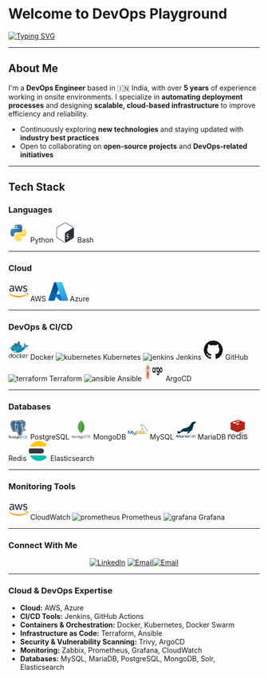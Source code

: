 <div align="left">

# Welcome to DevOps Playground

[![Typing SVG](https://readme-typing-svg.herokuapp.com?font=Fira+Code&pause=1000&color=FF69B4&center=true&vCenter=true&width=435&lines=I+am+a+DevOps+Engineer)](https://git.io/typing-svg)

</div>

---

## About Me

I'm a **DevOps Engineer** based in 🇮🇳 India, with over **5 years** of experience working in onsite environments. I specialize in **automating deployment processes** and designing **scalable, cloud-based infrastructure** to improve efficiency and reliability.

* Continuously exploring **new technologies** and staying updated with **industry best practices**
* Open to collaborating on **open-source projects** and **DevOps-related initiatives**

---

## **Tech Stack**

### **Languages**

<p align="left">
  <img src="https://raw.githubusercontent.com/devicons/devicon/master/icons/python/python-original.svg" alt="python" width="40" height="40"/> Python  
  <img src="https://raw.githubusercontent.com/devicons/devicon/master/icons/bash/bash-original.svg" alt="bash" width="40" height="40"/> Bash  
</p>

---

### **Cloud**

<p align="left">
  <img src="https://raw.githubusercontent.com/devicons/devicon/master/icons/amazonwebservices/amazonwebservices-original-wordmark.svg" alt="aws" width="40" height="40"/> AWS  
  <img src="https://raw.githubusercontent.com/devicons/devicon/master/icons/azure/azure-original.svg" alt="azure" width="40" height="40"/> Azure  
</p>

---

### **DevOps & CI/CD**

<p align="left">
  <img src="https://raw.githubusercontent.com/devicons/devicon/master/icons/docker/docker-original-wordmark.svg" alt="docker" width="40" height="40"/> Docker  
  <img src="https://www.vectorlogo.zone/logos/kubernetes/kubernetes-icon.svg" alt="kubernetes" width="40" height="40"/> Kubernetes  
  <img src="https://www.vectorlogo.zone/logos/jenkins/jenkins-icon.svg" alt="jenkins" width="40" height="40"/> Jenkins  
  <img src="https://raw.githubusercontent.com/devicons/devicon/master/icons/github/github-original.svg" alt="github" width="40" height="40"/> GitHub  
  <img src="https://www.vectorlogo.zone/logos/terraformio/terraformio-icon.svg" alt="terraform" width="40" height="40"/> Terraform  
  <img src="https://www.vectorlogo.zone/logos/ansible/ansible-icon.svg" alt="ansible" width="40" height="40"/> Ansible  
  <img src="https://raw.githubusercontent.com/argoproj/argo-workflows/main/docs/assets/argo.png" alt="argo" width="40" height="40"/> ArgoCD  
</p>

---

### **Databases**

<p align="left">
  <img src="https://raw.githubusercontent.com/devicons/devicon/master/icons/postgresql/postgresql-original-wordmark.svg" alt="postgresql" width="40" height="40"/> PostgreSQL  
  <img src="https://raw.githubusercontent.com/devicons/devicon/master/icons/mongodb/mongodb-original-wordmark.svg" alt="mongodb" width="40" height="40"/> MongoDB  
  <img src="https://raw.githubusercontent.com/devicons/devicon/master/icons/mysql/mysql-original-wordmark.svg" alt="mysql" width="40" height="40"/> MySQL  
  <img src="https://raw.githubusercontent.com/devicons/devicon/master/icons/mariadb/mariadb-original-wordmark.svg" alt="mariadb" width="40" height="40"/> MariaDB  
  <img src="https://raw.githubusercontent.com/devicons/devicon/master/icons/redis/redis-original-wordmark.svg" alt="redis" width="40" height="40"/> Redis  
  <img src="https://raw.githubusercontent.com/devicons/devicon/master/icons/elasticsearch/elasticsearch-original.svg" alt="elasticsearch" width="40" height="40"/> Elasticsearch  
</p>

---

### **Monitoring Tools**

<p align="left">
  <img src="https://raw.githubusercontent.com/devicons/devicon/master/icons/amazonwebservices/amazonwebservices-original-wordmark.svg" alt="cloudwatch" width="40" height="40"/> CloudWatch  
  <img src="https://www.vectorlogo.zone/logos/prometheusio/prometheusio-icon.svg" alt="prometheus" width="40" height="40"/> Prometheus  
  <img src="https://www.vectorlogo.zone/logos/grafana/grafana-icon.svg" alt="grafana" width="40" height="40"/> Grafana  
</p>

---

### **Connect With Me**

<div align="center">

[![LinkedIn](https://img.shields.io/badge/LinkedIn-Connect-blue?style=for-the-badge&logo=linkedin&logoColor=white)](https://www.linkedin.com/in/ankita8870/)
[![Email](https://img.shields.io/badge/Email-devopsdive17@gmail.com-red?style=for-the-badge&logo=gmail&logoColor=white)](mailto:devopsdive17@gmail.com)[![Email](https://img.shields.io/badge/Email-ankitachandel11@gmail.com-red?style=for-the-badge&logo=gmail&logoColor=white)](mailto:ankitachandel11@gmail.com)

</div>

---

### **Cloud & DevOps Expertise**

- **Cloud:** AWS, Azure
- **CI/CD Tools:** Jenkins, GitHub Actions
- **Containers & Orchestration:** Docker, Kubernetes, Docker Swarm
- **Infrastructure as Code:** Terraform, Ansible
- **Security & Vulnerability Scanning:** Trivy, ArgoCD
- **Monitoring:** Zabbix, Prometheus, Grafana, CloudWatch
- **Databases:** MySQL, MariaDB, PostgreSQL, MongoDB, Solr, Elasticsearch
